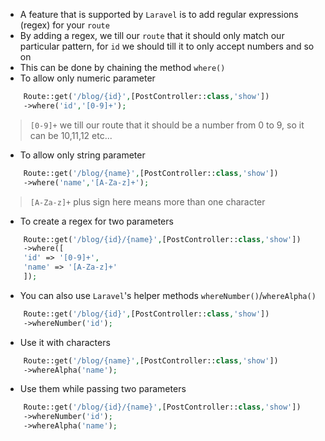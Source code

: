 - A feature that is supported by `Laravel` is to add regular expressions
(regex) for your `route`
- By adding a regex, we till our `route` that it should only match
  our particular pattern, for `id` we should till it to only accept numbers and so on
- This can be done by chaining the method `where()`
- To allow only numeric parameter

````php
    Route::get('/blog/{id}',[PostController::class,'show'])
    ->where('id','[0-9]+');
````

> `[0-9]+` we till our route that it should be a number from 0 to 9, so it can be 10,11,12 etc...

- To allow only string parameter

````php
    Route::get('/blog/{name}',[PostController::class,'show'])
    ->where('name','[A-Za-z]+');
````

> `[A-Za-z]+` plus sign here means more than one character

- To create a regex for two parameters

````php
    Route::get('/blog/{id}/{name}',[PostController::class,'show'])
    ->where([
    'id' => '[0-9]+',
    'name' => '[A-Za-z]+'
    ]);
````

- You can also use `Laravel`'s helper methods `whereNumber()`/`whereAlpha()`

````php
    Route::get('/blog/{id}',[PostController::class,'show'])
    ->whereNumber('id');
````

- Use it with characters

````php
    Route::get('/blog/{name}',[PostController::class,'show'])
    ->whereAlpha('name');
````

- Use them while passing two parameters

````php
    Route::get('/blog/{id}/{name}',[PostController::class,'show'])
    ->whereNumber('id');
    ->whereAlpha('name');
````